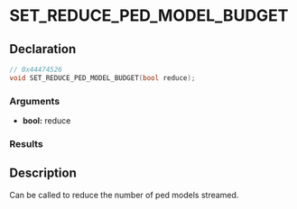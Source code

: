 # SET_REDUCE_PED_MODEL_BUDGET

## Declaration
```cpp
// 0x44474526
void SET_REDUCE_PED_MODEL_BUDGET(bool reduce);
```

### Arguments
- **bool:** reduce

### Results

## Description
Can be called to reduce the number of ped models streamed.